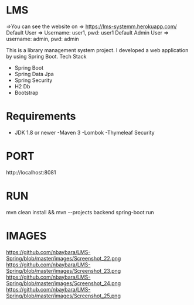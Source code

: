 # LMS
=>You can see the website on  => https://lms-systemm.herokuapp.com/
  Default User => Username: user1, pwd: user1
  Default Admin User => username: admin, pwd: admin

This is a library management system project. I developed a web application by using Spring Boot.
Tech Stack
  - Spring Boot
  - Spring Data Jpa
  - Spring Security
  - H2 Db
  - Bootstrap

# Requirements
  - JDK 1.8 or newer
    -Maven 3
    -Lombok
    -Thymeleaf Security

# PORT
http://localhost:8081
# RUN
 mvn clean install && mvn --projects backend spring-boot:run


# IMAGES
https://github.com/nbaybara/LMS-Spring/blob/master/images/Screenshot_22.png
https://github.com/nbaybara/LMS-Spring/blob/master/images/Screenshot_23.png
https://github.com/nbaybara/LMS-Spring/blob/master/images/Screenshot_24.png
https://github.com/nbaybara/LMS-Spring/blob/master/images/Screenshot_25.png

